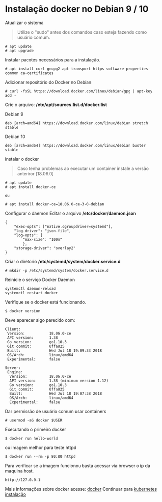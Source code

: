 # Instalação docker no Debian 9 / 10

Atualizar o sistema

> Utilize o "sudo" antes dos comandos caso esteja fazendo como usuário comum.
```
# apt update
# apt upgrade
```

Instalar pacotes necessários para a instalação.
```
# apt install curl gnupg2 apt-transport-https software-properties-common ca-certificates
```

Adicionar repositório do Docker no Debian
```
# curl -fsSL https://download.docker.com/linux/debian/gpg | apt-key add -
```

Crie o arquivo: **/etc/apt/sources.list.d/docker.list**

Debian 9
```
deb [arch=amd64] https://download.docker.com/linux/debian stretch stable
```

Debian 10
```
deb [arch=amd64] https://download.docker.com/linux/debian buster stable
```

instalar o docker
> Caso tenha problemas ao executar um container instale a versão anteriror [18.06.0]
```
# apt update
# apt install docker-ce

ou 

# apt install docker-ce=18.06.0~ce~3-0~debian
```

Configurar o daemon
Editar o arquivo **/etc/docker/daemon.json**
```
{
    "exec-opts": ["native.cgroupdriver=systemd"],
    "log-driver": "json-file",
    "log-opts": {
        "max-size": "100m"
        },
    "storage-driver": "overlay2"
}
```

Criar o diretorio **/etc/systemd/system/docker.service.d**
```
# mkdir -p /etc/systemd/system/docker.service.d
```

Reinicie o serviço Docker Daemon
```
systemctl daemon-reload
systemctl restart docker
```

Verifique se o docker está funcionando.
```
$ docker version
```

Deve aparecer algo parecido com:
```
Client:
 Version:           18.06.0-ce
 API version:       1.38
 Go version:        go1.10.3
 Git commit:        0ffa825
 Built:             Wed Jul 18 19:09:33 2018
 OS/Arch:           linux/amd64
 Experimental:      false

Server:
 Engine:
  Version:          18.06.0-ce
  API version:      1.38 (minimum version 1.12)
  Go version:       go1.10.3
  Git commit:       0ffa825
  Built:            Wed Jul 18 19:07:38 2018
  OS/Arch:          linux/amd64
  Experimental:     false
```

Dar permissão de usuário comum usar containers
```
# usermod -aG docker $USER
```

Executando o primeiro docker
```
$ docker run hello-world
```

ou imagem melhor para teste httpd

```
$ docker run --rm -p 80:80 httpd
```

Para verificar se a imagem funcionou basta acessar via browser o ip da maquina host.
```
http://127.0.0.1
```

Mais informações sobre docker acesse: [docker](01-docker.md)
Continuar para [kubernetes instalação](05-install-kubernetes.md)
